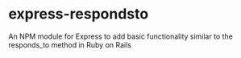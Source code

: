 # express-respondsto
An NPM module for Express to add basic functionality similar to the responds_to method in Ruby on Rails
